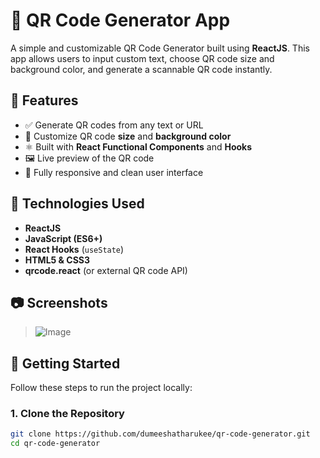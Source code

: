 # 🔳 QR Code Generator App

A simple and customizable QR Code Generator built using **ReactJS**. This app allows users to input custom text, choose QR code size and background color, and generate a scannable QR code instantly.

## 📌 Features

- ✅ Generate QR codes from any text or URL
- 🎨 Customize QR code **size** and **background color**
- ⚛️ Built with **React Functional Components** and **Hooks**
- 🖼 Live preview of the QR code
- 📱 Fully responsive and clean user interface

## 🧰 Technologies Used

- **ReactJS**
- **JavaScript (ES6+)**
- **React Hooks** (`useState`)
- **HTML5 & CSS3**
- **qrcode.react** (or external QR code API)

## 📷 Screenshots

> ![Image](https://github.com/user-attachments/assets/a4aa1c6b-ad07-4fa2-84dc-a04c15dfc6f5)


## 🚀 Getting Started

Follow these steps to run the project locally:

### 1. Clone the Repository

```bash
git clone https://github.com/dumeeshatharukee/qr-code-generator.git
cd qr-code-generator
